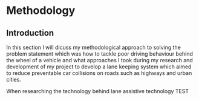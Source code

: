 # Methodology

## Introduction

In this section I will dicuss my methodological approach to solving the problem statement which was how to tackle poor driving behaviour behind the wheel of a vehicle and what approaches I took during my research and development of my project to develop a lane keeping system which aimed to reduce preventable car collisions on roads such as highways and urban cities. 

When researching the technology behind lane assistive technology TEST